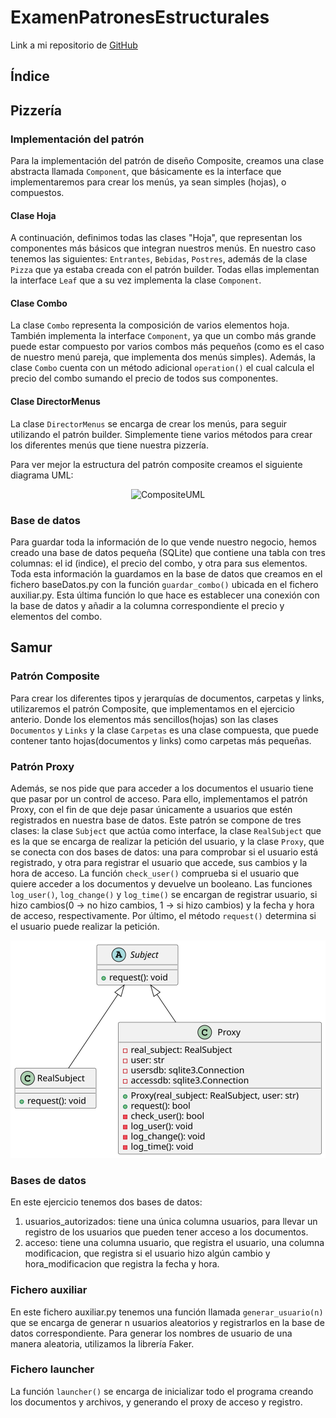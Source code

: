 # ExamenPatronesEstructurales

Link a mi repositorio de [GitHub](https://github.com/pelahumi/ExamenPatronesEstructurales)

## Índice



## Pizzería

### Implementación del patrón
Para la implementación del patrón de diseño Composite, creamos una clase abstracta llamada ```Component```, que básicamente es la interface que implementaremos para crear los menús, ya sean simples (hojas), o compuestos.

#### Clase Hoja
A continuación, definimos todas las clases "Hoja", que representan los componentes más básicos que integran nuestros menús. En nuestro caso tenemos las siguientes: ```Entrantes```, ```Bebidas```, ```Postres```, además de la clase ```Pizza``` que ya estaba creada con el patrón builder. Todas ellas implementan la interface ```Leaf``` que a su vez implementa la clase ```Component```.

#### Clase Combo
La clase ```Combo``` representa la composición de varios elementos hoja. También implementa la interface ```Component```, ya que un combo más grande puede estar compuesto por varios combos más pequeños (como es el caso de nuestro menú pareja, que implementa dos menús simples). Además, la clase ```Combo``` cuenta con un método adicional ```operation()``` el cual calcula el precio del combo sumando el precio de todos sus componentes.

#### Clase DirectorMenus
La clase ```DirectorMenus``` se encarga de crear los menús, para seguir utilizando el patrón builder. Simplemente tiene varios métodos para crear los diferentes menús que tiene nuestra pizzería.

Para ver mejor la estructura del patrón composite creamos el siguiente diagrama UML:

<p align="center">
  <img src="https://github.com/pelahumi/ExamenPatronesEstructurales/assets/91721764/099fdb2a-f06e-4df3-94fd-ac97e7eea46b" alt="CompositeUML">
</p>


### Base de datos
Para guardar toda la información de lo que vende nuestro negocio, hemos creado una base de datos pequeña (SQLite) que contiene una tabla con tres columnas: el id (indice), el precio del combo, y otra para sus elementos. Toda esta información la guardamos en la base de datos que creamos en el fichero baseDatos.py con la función ```guardar_combo()``` ubicada en el fichero auxiliar.py. Esta última función lo que hace es establecer una conexión con la base de datos y añadir a la columna correspondiente el precio y elementos del combo.


## Samur

### Patrón Composite
Para crear los diferentes tipos y jerarquías de documentos, carpetas y links, utilizaremos el patrón Composite, que implementamos en el ejercicio anterio. Donde los elementos más sencillos(hojas) son las clases ```Documentos``` y ```Links``` y la clase ```Carpetas``` es una clase compuesta, que puede contener tanto hojas(documentos y links) como carpetas más pequeñas. 

### Patrón Proxy
Además, se nos pide que para acceder a los documentos el usuario tiene que pasar por un control de acceso. Para ello, implementamos el patrón Proxy, con el fin de que deje pasar únicamente a usuarios que estén registrados en nuestra base de datos. Este patrón se compone de tres clases: la clase ```Subject``` que actúa como interface, la clase ```RealSubject``` que es la que se encarga de realizar la petición del usuario, y la clase ```Proxy```, que se conecta con dos bases de datos: una para comprobar si el usuario está registrado, y otra para registrar el usuario que accede, sus cambios y la hora de acceso. La función ```check_user()``` comprueba si el usuario que quiere acceder a los documentos y devuelve un booleano. Las funciones ```log_user()```, ```log_change()``` y ```log_time()``` se encargan de registrar usuario, si hizo cambios(0 -> no hizo cambios, 1 -> si hizo cambios) y la fecha y hora de acceso, respectivamente. Por último, el método ```request()``` determina si el usuario puede realizar la petición.

<p align="center">
  <img src="https://github.com/pelahumi/ExamenPatronesEstructurales/blob/main/Samur/UMLs/ProxyUML.svg" alt="ProxyUML">
</p>

### Bases de datos
En este ejercicio tenemos dos bases de datos:
  1) usuarios_autorizados: tiene una única columna usuarios, para llevar un registro de los usuarios que pueden tener acceso a los documentos.
  2) acceso: tiene una columna usuario, que registra el usuario, una columna modificacion, que registra si el usuario hizo algún cambio y hora_modificacion que registra la fecha y hora.

### Fichero auxiliar
En este fichero auxiliar.py tenemos una función llamada ```generar_usuario(n)``` que se encarga de generar n usuarios aleatorios y registrarlos en la base de datos correspondiente. Para generar los nombres de usuario de una manera aleatoria, utilizamos la librería Faker.

### Fichero launcher
La función ```launcher()``` se encarga de inicializar todo el programa creando los documentos y archivos, y generando el proxy de acceso y registro.
